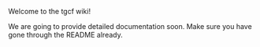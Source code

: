 Welcome to the tgcf wiki!

We are going to provide detailed documentation soon. Make sure you have gone through the README already.


